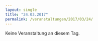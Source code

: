```yaml
---
layout: single
title: "24.03.2017"
permalink: /veranstaltungen/2017/03/24/
---
```


Keine Veranstaltung an diesem Tag.
